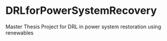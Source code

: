 # DRLforPowerSystemRecovery
Master Thesis Project for DRL in power system restoration using renewables 
